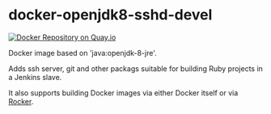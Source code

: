 # docker-openjdk8-sshd-devel
[![Docker Repository on Quay.io](https://quay.io/repository/elifarley/openjdk8-sshd-devel/status "Docker Repository on Quay.io")](https://quay.io/repository/elifarley/openjdk8-sshd-devel)

Docker image based on 'java:openjdk-8-jre'.

Adds ssh server, git and other packags suitable for building Ruby projects in a Jenkins slave.

It also supports building Docker images via either Docker itself or via [Rocker](http://tech.grammarly.com/blog/posts/Making-Docker-Rock-at-Grammarly.html).
